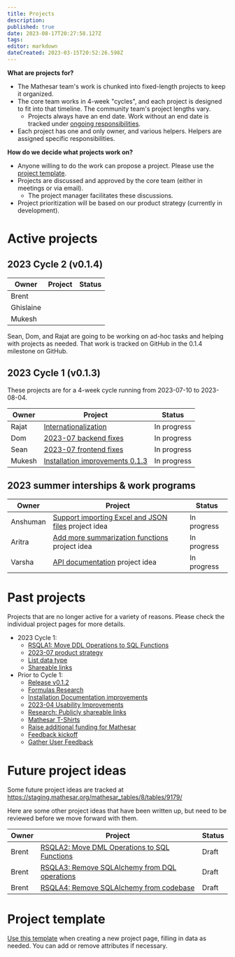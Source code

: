```yaml
---
title: Projects
description: 
published: true
date: 2023-08-17T20:27:58.127Z
tags: 
editor: markdown
dateCreated: 2023-03-15T20:52:26.598Z
---
```


**What are projects for?**
- The Mathesar team's work is chunked into fixed-length projects to keep it organized.
- The core team works in 4-week "cycles", and each project is designed to fit into that timeline. The community team's project lengths vary.
  - Projects always have an end date. Work without an end date is tracked under [ongoing responsibilities](/team/responsibilities.md).
- Each project has one and only owner, and various helpers. Helpers are assigned specific responsibilities.

**How do we decide what projects work on?**
- Anyone willing to do the work can propose a project. Please use the [project template](/en/projects/template).
- Projects are discussed and approved by the core team (either in meetings or via email).
  - The project manager facilitates these discussions.
- Project prioritization will be based on our product strategy (currently in development).

# Active projects
## 2023 Cycle 2 (v0.1.4)
| Owner     | Project | Status |
| --        | -- | -- |
| Brent | | |
| Ghislaine | | |
| Mukesh | | | 

Sean, Dom, and Rajat are going to be working on ad-hoc tasks and helping with projects as needed. That work is tracked on GitHub in the 0.1.4 milestone on GitHub.

## 2023 Cycle 1 (v0.1.3)
These projects are for a 4-week cycle running from 2023-07-10 to 2023-08-04.

| Owner     | Project | Status |
| --        | -- | -- |
| Rajat     | [Internationalization](./projects/internationalization.md) | In progress |
| Dom    		| [2023-07 backend fixes](./projects/2023-07-backend-fixes) | In progress |
| Sean      | [2023-07 frontend fixes](./projects/2023-07-frontend-fixes.md) | In progress |
| Mukesh    | [Installation improvements 0.1.3](./projects/installation-improvements-0_1_3.md) | In progress |

## 2023 summer interships & work programs

| Owner     | Project | Status |
| --        | -- | -- |
| Anshuman | [Support importing Excel and JSON files](/en/community/mentoring/project-ideas/import-excel-json-files) project idea | In progress |
| Aritra | [Add more summarization functions](/en/community/mentoring/project-ideas/more-summarizations) project idea | In progress |
| Varsha | [API documentation](/en/community/mentoring/project-ideas/api-documentation) project idea | In progress |

# Past projects
Projects that are no longer active for a variety of reasons. Please check the individual project pages for more details.

- 2023 Cycle 1:
	- [RSQLA1: Move DDL Operations to SQL Functions](./projects/sql-ddl-operations.md)
	- [2023-07 product strategy](./projects/2023-07-product-strategy)
	- [List data type](./projects/list-datatype) 
	- [Shareable links](./projects/shareable-links-implementation)
- Prior to Cycle 1:
	- [Release v0.1.2](./projects/release-0-1-2)
	- [Formulas Research](./projects/formulas-research.md)
	- [Installation Documentation improvements](./projects/installation-documentation-improvements)
	- [2023-04 Usability Improvements](./projects/2023-04-usability-improvements.md)
	- [Research: Publicly shareable links](./projects/public-links-research)
	- [Mathesar T-Shirts](https://wiki.mathesar.org/en/projects/t-shirts)
	- [Raise additional funding for Mathesar](./projects/funding.md)
	- [Feedback kickoff](./projects/user-feedback-kickoff.md)
	- [Gather User Feedback](./projects/gather-user-feedback)

# Future project ideas
Some future project ideas are tracked at https://staging.mathesar.org/mathesar_tables/8/tables/9179/

Here are some other project ideas that have been written up, but need to be reviewed before we move forward with them.

| Owner     | Project | Status |
| --        | -- | -- |
| Brent     | [RSQLA2: Move DML Operations to SQL Functions](./projects/sql-dml-operations.md) | Draft |
| Brent     | [RSQLA3: Remove SQLAlchemy from DQL operations](./projects/sql-dql-operations.md) | Draft |
| Brent     | [RSQLA4: Remove SQLAlchemy from codebase](./projects/sql-alchemy-remove.md) | Draft |


# Project template
[Use this template](/projects/template) when creating a new project page, filling in data as needed. You can add or remove attributes if necessary.
